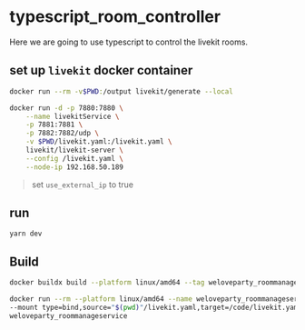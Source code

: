 # typescript_room_controller
Here we are going to use typescript to control the livekit rooms.

## set up `livekit` docker container
```bash
docker run --rm -v$PWD:/output livekit/generate --local

docker run -d -p 7880:7880 \
    --name livekitService \
    -p 7881:7881 \
    -p 7882:7882/udp \
    -v $PWD/livekit.yaml:/livekit.yaml \
    livekit/livekit-server \
    --config /livekit.yaml \
    --node-ip 192.168.50.189
```

> set `use_external_ip` to true

## run
```
yarn dev
```

## Build
```bash
docker buildx build --platform linux/amd64 --tag weloveparty_roommanageservice .

docker run --rm --platform linux/amd64 --name weloveparty_roommanageservice \
--mount type=bind,source="$(pwd)"/livekit.yaml,target=/code/livekit.yaml \
weloveparty_roommanageservice
```
